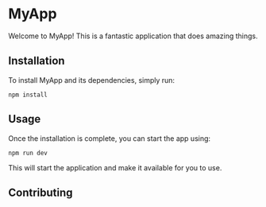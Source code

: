 # MyApp

Welcome to MyApp! This is a fantastic application that does amazing things.

## Installation

To install MyApp and its dependencies, simply run:

```
npm install
```

## Usage

Once the installation is complete, you can start the app using:

```
npm run dev
```

This will start the application and make it available for you to use.

## Contributing
